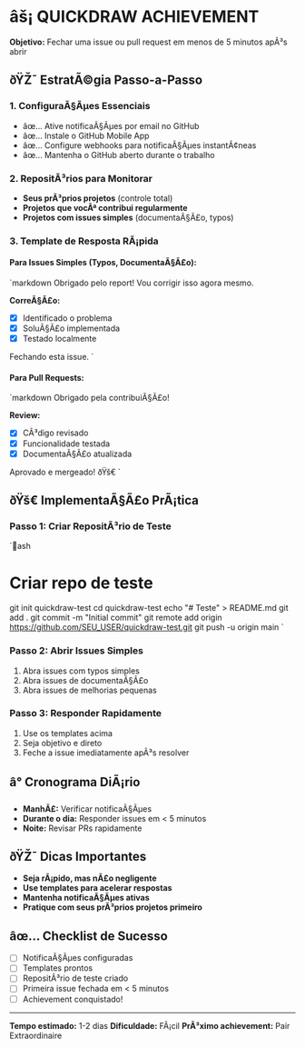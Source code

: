 ﻿# âš¡ QUICKDRAW ACHIEVEMENT

**Objetivo:** Fechar uma issue ou pull request em menos de 5 minutos apÃ³s abrir

## ðŸŽ¯ EstratÃ©gia Passo-a-Passo

### 1. ConfiguraÃ§Ãµes Essenciais
- âœ… Ative notificaÃ§Ãµes por email no GitHub
- âœ… Instale o GitHub Mobile App
- âœ… Configure webhooks para notificaÃ§Ãµes instantÃ¢neas
- âœ… Mantenha o GitHub aberto durante o trabalho

### 2. RepositÃ³rios para Monitorar
- **Seus prÃ³prios projetos** (controle total)
- **Projetos que vocÃª contribui regularmente**
- **Projetos com issues simples** (documentaÃ§Ã£o, typos)

### 3. Template de Resposta RÃ¡pida

#### Para Issues Simples (Typos, DocumentaÃ§Ã£o):
`markdown
Obrigado pelo report! Vou corrigir isso agora mesmo.

**CorreÃ§Ã£o:**
- [x] Identificado o problema
- [x] SoluÃ§Ã£o implementada
- [x] Testado localmente

Fechando esta issue.
`

#### Para Pull Requests:
`markdown
Obrigado pela contribuiÃ§Ã£o! 

**Review:**
- [x] CÃ³digo revisado
- [x] Funcionalidade testada
- [x] DocumentaÃ§Ã£o atualizada

Aprovado e mergeado! ðŸš€
`

## ðŸš€ ImplementaÃ§Ã£o PrÃ¡tica

### Passo 1: Criar RepositÃ³rio de Teste
`ash
# Criar repo de teste
git init quickdraw-test
cd quickdraw-test
echo "# Teste" > README.md
git add .
git commit -m "Initial commit"
git remote add origin https://github.com/SEU_USER/quickdraw-test.git
git push -u origin main
`

### Passo 2: Abrir Issues Simples
1. Abra issues com typos simples
2. Abra issues de documentaÃ§Ã£o
3. Abra issues de melhorias pequenas

### Passo 3: Responder Rapidamente
1. Use os templates acima
2. Seja objetivo e direto
3. Feche a issue imediatamente apÃ³s resolver

## â° Cronograma DiÃ¡rio

- **ManhÃ£:** Verificar notificaÃ§Ãµes
- **Durante o dia:** Responder issues em < 5 minutos
- **Noite:** Revisar PRs rapidamente

## ðŸŽ¯ Dicas Importantes

- **Seja rÃ¡pido, mas nÃ£o negligente**
- **Use templates para acelerar respostas**
- **Mantenha notificaÃ§Ãµes ativas**
- **Pratique com seus prÃ³prios projetos primeiro**

## âœ… Checklist de Sucesso

- [ ] NotificaÃ§Ãµes configuradas
- [ ] Templates prontos
- [ ] RepositÃ³rio de teste criado
- [ ] Primeira issue fechada em < 5 minutos
- [ ] Achievement conquistado!

---

**Tempo estimado:** 1-2 dias
**Dificuldade:** FÃ¡cil
**PrÃ³ximo achievement:** Pair Extraordinaire
